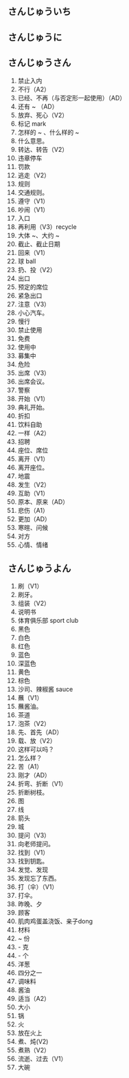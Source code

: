 ## さんじゅういち

## さんじゅうに

## さんじゅうさん

1. 禁止入内
2. 不行（A2）
3. 已经、不再（与否定形一起使用）（AD）
4. 还有 ~ （AD）
5. 放弃、死心（V2）
6. 标记 mark
7. 怎样的 ~ 、什么样的 ~
8. 什么意思。
9. 转达、转告（V2）
10. 违章停车
11. 罚款
12. 逃走（V2）
13. 规则
14. 交通规则。
15. 遵守（V1）
16. 吵闹（V1）
17. 入口
18. 再利用（V3）recycle
19. 大体 ~、大约 ~
20. 截止、截止日期
21. 回来（V1）
22. 球 ball
23. 扔、投（V2）
24. 出口
25. 预定的席位
26. 紧急出口
27. 注意（V3）
28. 小心汽车。
29. 慢行
30. 禁止使用
31. 免费
32. 使用中
33. 募集中
34. 危险
35. 出席（V3）
36. 出席会议。
37. 警察
38. 开始（V1）
39. 典礼开始。
40. 折扣
41. 饮料自助
42. 一样（A2）
43. 招聘
44. 座位、席位
45. 离开（V1）
46. 离开座位。
47. 地震
48. 发生（V2）
49. 互助（V1）
50. 原本、原来（AD）
51. 悲伤（A1）
52. 更加（AD）
53. 寒暄、问候
54. 对方
55. 心情、情绪

## さんじゅうよん

1. 刷（V1）
2. 刷牙。
3. 组装（V2）
4. 说明书
5. 体育俱乐部 sport club
6. 黑色
7. 白色
8. 红色
9. 蓝色
10. 深蓝色
11. 黄色
12. 棕色
13. 沙司、辣椒酱 sauce
14. 蘸（V1）
15. 蘸酱油。
16. 茶道
17. 泡茶（V2）
18. 先、首先（AD）
19. 载、放（V2）
20. 这样可以吗？
21. 怎么样？
22. 苦（A1）
23. 刚才（AD）
24. 折弯、折断（V1）
25. 折断树枝。
26. 图
27. 线
28. 箭头
29. 城
30. 提问（V3）
31. 向老师提问。
32. 找到（V1）
33. 找到钥匙。
34. 发觉、发现
35. 发现忘了东西。
36. 打（伞）（V1）
37. 打伞。
38. 昨晚、夕
39. 顾客
40. 肌肉鸡蛋盖浇饭、亲子dong
41. 材料
42. ~ 份
43. \- 克
44. \- 个
45. 洋葱
46. 四分之一
47. 调味料
48. 酱油
49. 适当（A2）
50. 大小
51. 锅
52. 火
53. 放在火上
54. 煮、炖(V2)
55. 煮熟（V2）
56. 流逝、过去（V1）
57. 大碗
